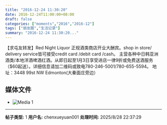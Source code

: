 ```yaml
---
title: "2016-12-24 11:30:20"
date: 2016-12-24T11:00:00+08:00
draft: false
categories: ["moments","2016","2016-12"]
tags: ["朋友圈","生活记录"]
summary: "2016-12-24 11:30:20..."
---
```


【求屯友转发】Red Night Liquor 正规酒类商店开业大酬宾。shop in store/ delivery service皆可接受credit card /debit card /cash。 主营各种中日韩亚洲酒类/本地洋酒啤酒红酒。从即日起至1月3日享受进店一律9折或免费送酒服务（$60起送）。详细信息请加二维码或致电780-246-5001/780-655-5594。 地址：3448 99st NW Edmonton(大秦面庄旁边）

## 媒体文件

- ![Media 1](/Moments/photos/2016-12-24/201612241130200.jpg)

---

**帖子类型:** 1
**用户名:** chenxueyuan001
**处理时间:** 2025/8/28 22:37:29